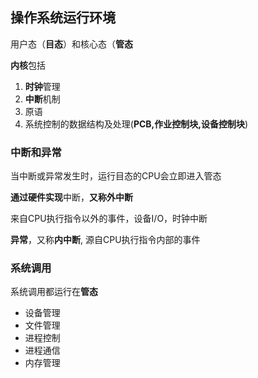 ## 操作系统运行环境

用户态（**目态**）和核心态（**管态**

**内核**包括

1. **时钟**管理
2. **中断**机制
3. 原语
4. 系统控制的数据结构及处理(**PCB,作业控制块,设备控制块**)

### 中断和异常

当中断或异常发生时，运行目态的CPU会立即进入管态

**通过硬件实现**中断，**又称外中断**

来自CPU执行指令以外的事件，设备I/O，时钟中断

**异常**，又称**内中断**, 源自CPU执行指令内部的事件

### 系统调用
 
系统调用都运行在**管态**

- 设备管理
- 文件管理
- 进程控制
- 进程通信
- 内存管理


